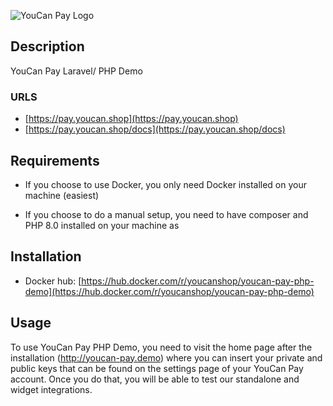 ![YouCan Pay Logo](https://pay.youcan.shop/images/ycpay-logo.svg "YouCan Pay Logo")

## Description

YouCan Pay Laravel/ PHP Demo

### URLS

- [https://pay.youcan.shop](https://pay.youcan.shop)
- [https://pay.youcan.shop/docs](https://pay.youcan.shop/docs)

## Requirements

- If you choose to use Docker, you only need Docker installed on your machine (easiest)

- If you choose to do a manual setup, you need to have composer and PHP 8.0 installed on your machine as

## Installation

- Docker
  hub: [https://hub.docker.com/r/youcanshop/youcan-pay-php-demo](https://hub.docker.com/r/youcanshop/youcan-pay-php-demo)

## Usage

To use YouCan Pay PHP Demo, you need to visit the home page after the installation (http://youcan-pay.demo) where you
can insert your private and public keys that can be found on the settings page of your YouCan Pay account. Once you do
that, you will be able to test our standalone and widget integrations.


